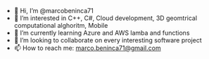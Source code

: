 - 👋 Hi, I’m @marcobeninca71
- 👀 I’m interested in C++, C#, Cloud development, 3D geomtrical computational alghoritm, Mobile
- 🌱 I’m currently learning Azure and AWS lamba and functions
- 💞️ I’m looking to collaborate on every interesting software project
- 📫 How to reach me: marco.beninca71@gmail.com

<!---
marcobeninca71/marcobeninca71 is a ✨ special ✨ repository because its `README.md` (this file) appears on your GitHub profile.
You can click the Preview link to take a look at your changes.
--->
